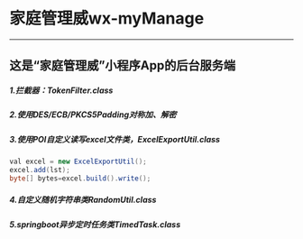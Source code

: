 # 家庭管理威wx-myManage
------
这是“家庭管理威”小程序App的后台服务端
------
##### 1.拦截器：TokenFilter.class 
##### 2.使用DES/ECB/PKCS5Padding对称加、解密 
##### 3.使用POI自定义读写excel文件类，ExcelExportUtil.class 
```java
val excel = new ExcelExportUtil();
excel.add(lst); 
byte[] bytes=excel.build().write(); 
```
##### 4.自定义随机字符串类RandomUtil.class 
##### 5.springboot异步定时任务类TimedTask.class
